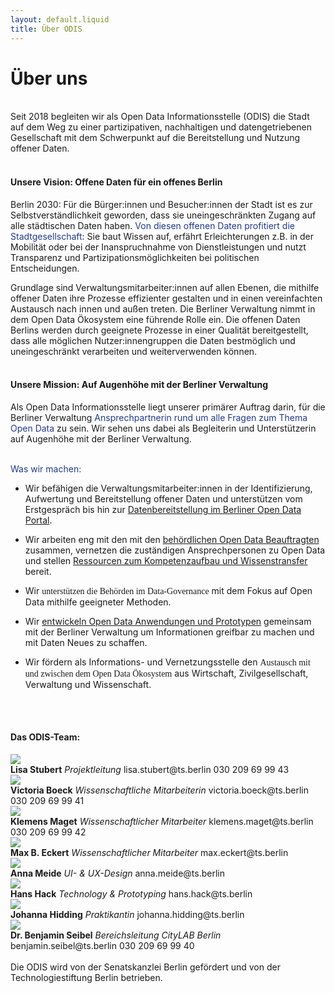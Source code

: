 ```yaml
---
layout: default.liquid
title: Über ODIS
---
```


# Über uns  

<br>
Seit 2018 begleiten wir als Open Data Informationsstelle (ODIS) die Stadt auf dem Weg zu einer partizipativen, nachhaltigen und datengetriebenen Gesellschaft mit dem Schwerpunkt auf die Bereitstellung und Nutzung offener Daten. 
<br><br>

#### <span style="">**Unsere Vision**: Offene Daten für ein offenes Berlin</span>

Berlin 2030: Für die Bürger:innen und Besucher:innen der Stadt ist es zur Selbstverständlichkeit geworden, dass sie uneingeschränkten Zugang auf alle städtischen Daten haben. <span style="color:#213A8F;">Von diesen offenen Daten profitiert die Stadtgesellschaft</span>: Sie baut Wissen auf, erfährt Erleichterungen z.B. in der Mobilität oder bei der Inanspruchnahme von Dienstleistungen und nutzt Transparenz und Partizipationsmöglichkeiten bei politischen Entscheidungen.  

Grundlage sind Verwaltungsmitarbeiter:innen auf allen Ebenen, die mithilfe offener Daten ihre Prozesse effizienter gestalten und in einen vereinfachten Austausch nach innen und außen treten. Die Berliner Verwaltung nimmt in dem Open Data Ökosystem eine führende Rolle ein.
Die offenen Daten Berlins werden durch geeignete Prozesse in einer Qualität bereitgestellt, dass alle möglichen Nutzer:innengruppen die Daten bestmöglich und uneingeschränkt verarbeiten und weiterverwenden können.
<br><br>

#### <span style="">**Unsere Mission**: Auf Augenhöhe mit der Berliner Verwaltung</span>
 
Als Open Data Informationsstelle liegt unserer primärer Auftrag darin, für die Berliner Verwaltung <span style="color:#213A8F;">Ansprechpartnerin rund um alle Fragen zum Thema Open Data</span> zu sein. Wir sehen uns dabei als Begleiterin und Unterstützerin auf Augenhöhe mit der Berliner Verwaltung.
<br><br>

<span style="color:#213A8F;">Was wir machen:</span>

- Wir befähigen die Verwaltungsmitarbeiter:innen in der Identifizierung, Aufwertung und Bereitstellung offener Daten und unterstützen vom Erstgespräch bis hin zur [Datenbereitstellung im Berliner Open Data Portal](https://daten.berlin.de/).

- Wir arbeiten eng mit den mit den [behördlichen Open Data Beauftragten](https://www.berlin.de/sen/wirtschaft/digitalisierung/open-data/open-data-beauftragte/) zusammen, 
vernetzen die zuständigen Ansprechpersonen zu Open Data und stellen [Ressourcen zum Kompetenzaufbau und Wissenstransfer](https://odis-berlin.de/ressourcen/) bereit.
- Wir <span style="font-family:Clan Medium">unterstützen die Behörden im Data-Governance</span> mit dem Fokus auf Open Data mithilfe geeigneter Methoden.
- Wir [entwickeln Open Data Anwendungen und Prototypen](https://odis-berlin.de/projekte/) gemeinsam mit der Berliner Verwaltung um Informationen greifbar zu machen und mit Daten Neues zu schaffen.
- Wir fördern als Informations- und Vernetzungsstelle den <span style="font-family:Clan Medium">Austausch mit und zwischen dem Open Data Ökosystem</span> aus Wirtschaft, Zivilgesellschaft, Verwaltung und Wissenschaft.

<br><br>

#### Das ODIS-Team:

<div class="profiles-wrapper">
					<div class="profile-wrapper mt-2">
						<img class="profile-image" src="/assets/images/page/profile-lisa.jpg">
						<div class="profile-desc-wrapper-2">
							<span><b>Lisa Stubert</b></span>
							<span><em>Projektleitung</em></span>
							<span>lisa.stubert@ts.berlin</span>
							<span>030 209 69 99 43</span>
						</div>
					</div>
					<div class="profile-wrapper mt-2">
						<img class="profile-image" src="/assets/images/page/profile_tori.png">
						<div class="profile-desc-wrapper-2">
							<span><b>Victoria Boeck</b></span>
							<span><em>Wissenschaftliche Mitarbeiterin</em></span>
							<span>victoria.boeck@ts.berlin</span>
							<span>030 209 69 99 41</span>
						</div>
					</div>
					<div class="profile-wrapper mt-2">
						<img class="profile-image" src="/assets/images/page/profile-klemens.jpg">
						<div class="profile-desc-wrapper-2">
							<span><b>Klemens Maget</b></span>
							<span><em>Wissenschaftlicher Mitarbeiter</em></span>
							<span>klemens.maget@ts.berlin</span>
							<span>030 209 69 99 42</span>
						</div>
					</div>
					<div class="profile-wrapper mt-2">
						<img class="profile-image" src="/assets/images/page/profile-max.jpg">
						<div class="profile-desc-wrapper-2">
							<span><b>Max B. Eckert</b></span>
							<span><em>Wissenschaftlicher Mitarbeiter</em></span>
							<span>max.eckert@ts.berlin</span>
						</div>
					</div>
					<div class="profile-wrapper mt-2">
						<img class="profile-image" src="/assets/images/page/profile_anna.png">
						<div class="profile-desc-wrapper-2">
							<span><b>Anna Meide</b></span>
							<span><em>UI- & UX-Design</em></span>
							<span>anna.meide@ts.berlin</span>
						</div>
					</div>	
					<div class="profile-wrapper mt-2">
						<img class="profile-image" src="/assets/images/page/profile-hans.jpg">
						<div class="profile-desc-wrapper-2">
							<span><b>Hans Hack</b></span>
							<span><em>Technology & Prototyping</em></span>
							<span>hans.hack@ts.berlin</span>
						</div>
					</div>		
					<div class="profile-wrapper mt-2">
						<img class="profile-image" src="/assets/images/page/profile_Hidding_Johanna.jpeg">
						<div class="profile-desc-wrapper-2">
							<span><b>Johanna Hidding</b></span>
							<span><em>Praktikantin</em></span>
							<span>johanna.hidding@ts.berlin</span>
						</div>
					</div>								
					<div class="profile-wrapper mt-2">
						<img class="profile-image" src="/assets/images/page/profile_ben.png">
						<div class="profile-desc-wrapper-2">
							<span><b>Dr. Benjamin Seibel</b></span>
							<span><em>Bereichsleitung CityLAB Berlin</em></span>
							<span>benjamin.seibel@ts.berlin</span>
							<span>030 209 69 99 40</span>
						</div>
					</div>
				</div>

<br>
Die ODIS wird von der Senatskanzlei Berlin gefördert und von der Technologiestiftung Berlin betrieben.  

